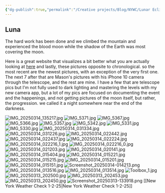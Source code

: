 ```yaml
---
{"dg-publish":true,"permalink":"/Creative projects/Blog/NYWC/Lunar Eclipse 2025-03-13/Lunar Eclipse 2025-03-14/","tags":["luna","astronomy","blog"]}
---
```


## Luna
The hard work has been done and we climbed the mountain and experienced the blood moon while the shadow of the Earth was most covering the moon. 

Here is a great website that visualizes a bit better what you are actually looking at [here](https://www.timeanddate.com/eclipse/in/usa/new-york?iso=20250314)
and lastly, these pictures opposite to chronological. so the most recent are the newest pictures, with an exception of the very first one. The next 7 after that are Mason's pictures with his iPhone 10 camera through the telescope, and the rest are mine. I have a few that are telescope pics but I'm not fully used to dark lighting and mastering the levels with my new camera app, but a lot of my pics are focused on documenting the event and the happenings, and not getting pictures of the moon itself, but rather, the progression. we called it a night somewhere near the end of the darkness.

![IMG_20250314_135217.jpg](/img/user/IMG_20250314_135217.jpg)
![IMG_5371.jpg](/img/user/IMG_5371.jpg)
![IMG_5367.jpg](/img/user/IMG_5367.jpg)
![IMG_5366.jpg](/img/user/IMG_5366.jpg)
![IMG_5357.jpg](/img/user/IMG_5357.jpg)
![IMG_5342.jpg](/img/user/IMG_5342.jpg)
![IMG_5331.jpg](/img/user/IMG_5331.jpg)
![IMG_5330.jpg](/img/user/IMG_5330.jpg)
![IMG_20250314_031334.jpg](/img/user/IMG_20250314_031334.jpg)
![IMG_20250314_031226.jpg](/img/user/IMG_20250314_031226.jpg)
![IMG_20250314_022442.jpg](/img/user/IMG_20250314_022442.jpg)
![IMG_20250314_022437.jpg](/img/user/IMG_20250314_022437.jpg)
![IMG_20250314_022224.jpg](/img/user/IMG_20250314_022224.jpg)
![IMG_20250314_022216_1.jpg](/img/user/IMG_20250314_022216_1.jpg)
![IMG_20250314_022216_0.jpg](/img/user/IMG_20250314_022216_0.jpg)
![IMG_20250314_021203.jpg](/img/user/IMG_20250314_021203.jpg)
![IMG_20250314_020141.jpg](/img/user/IMG_20250314_020141.jpg)
![IMG_20250314_015404.jpg](/img/user/IMG_20250314_015404.jpg)
![IMG_20250314_015221.jpg](/img/user/IMG_20250314_015221.jpg)
![IMG_20250314_015215.jpg](/img/user/IMG_20250314_015215.jpg)
![IMG_20250314_015201.jpg](/img/user/IMG_20250314_015201.jpg)
![IMG_20250314_015151.jpg](/img/user/IMG_20250314_015151.jpg)
![Screenshot_20250314-014213.png](/img/user/Screenshot_20250314-014213.png)
![IMG_20250314_013516.jpg](/img/user/IMG_20250314_013516.jpg)
![IMG_20250314_013514.jpg](/img/user/IMG_20250314_013514.jpg)
![Toolbox_1.jpg](/img/user/Toolbox_1.jpg)
![IMG_20250313_202500.jpg](/img/user/IMG_20250313_202500.jpg)
![IMG_20250313_202453.jpg](/img/user/IMG_20250313_202453.jpg)
![IMG_20250313_202450.jpg](/img/user/IMG_20250313_202450.jpg)
![Screenshot_20250313-133918.png](/img/user/Screenshot_20250313-133918.png)
[[New York Weather Check 1-2-25\|New York Weather Check 1-2-25]]